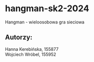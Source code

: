 # hangman-sk2-2024
Hangman - wieloosobowa gra sieciowa

## Autorzy:
Hanna Kerebińska, 155877\
Wojciech Wróbel, 155952
